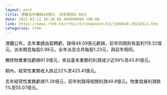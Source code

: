 ```yaml
---
layout: post
title: 港鐵去年轉蝕48億元　派末期息0.98元
date: 2021-03-11 16:36:06.000000000 +08:00
link: https://news.rthk.hk/rthk/ch/component/k2/1580018-20210311.htm
categories: rthk
---
```


港鐵公布，去年業績由盈轉虧，錄得48.09億元虧損，前年同期則有盈利119.32億元。派末期息每股0.98元，全年派息合共每股1.23元，與前年相同。

撇除物業重估虧損91.9億元，來自基本業務的利潤減少近59%至43.81億元。

期內，經常性業務收入跌近22%至425.41億元。

去年經常性業務虧損11.26億元，前年則錄得相關利潤49.8億元。物業發展利潤跌1%至55.07億元。
